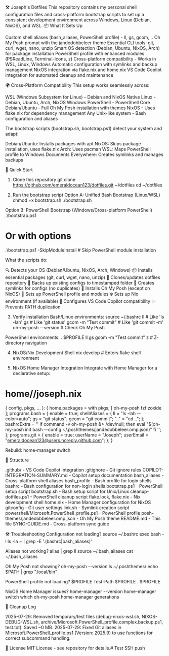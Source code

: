 ﻿🛠️ Joseph's Dotfiles
This repository contains my personal shell configuration files and cross-platform bootstrap scripts to set up a consistent development environment across Windows, Linux (Debian, NixOS), and WSL.
📦 What It Sets Up

Custom shell aliases (bash_aliases, PowerShell profile) - ll, gs, gcom, ..
Oh My Posh prompt with the jandedobbeleer theme
Essential CLI tools: git, curl, wget, nano, unzip
Smart OS detection (Debian, Ubuntu, NixOS, Arch) for package installation
PowerShell profile with enhanced modules (PSReadLine, Terminal-Icons, z)
Cross-platform compatibility - Works in WSL, Linux, Windows
Automatic configuration with symlinks and backup management
NixOS integration via flake.nix and home.nix
VS Code Copilot integration for automated cleanup and maintenance

🌍 Cross-Platform Compatibility
This setup works seamlessly across:

WSL (Windows Subsystem for Linux) - Debian and NixOS
Native Linux - Debian, Ubuntu, Arch, NixOS
Windows PowerShell - PowerShell Core
Debian/Ubuntu - Full Oh My Posh installation with themes
NixOS - Uses flake.nix for dependency management
Any Unix-like system - Bash configuration and aliases

The bootstrap scripts (bootstrap.sh, bootstrap.ps1) detect your system and adapt:

Debian/Ubuntu: Installs packages with apt
NixOS: Skips package installation, uses flake.nix
Arch: Uses pacman
WSL: Maps PowerShell profile to Windows Documents
Everywhere: Creates symlinks and manages backups

🚀 Quick Start
1. Clone this repository
git clone https://github.com/emeraldocean123/dotfiles.git ~/dotfiles
cd ~/dotfiles

2. Run the bootstrap script
Option A: Unified Bash Bootstrap (Linux/WSL)
chmod +x bootstrap.sh
./bootstrap.sh

Option B: PowerShell Bootstrap (Windows/Cross-platform PowerShell)
.\bootstrap.ps1
# Or with options
.\bootstrap.ps1 -SkipModuleInstall  # Skip PowerShell module installation

What the scripts do:

🔍 Detects your OS (Debian/Ubuntu, NixOS, Arch, Windows)
📦 Installs essential packages (git, curl, wget, nano, unzip)
📂 Clones/updates dotfiles repository
💾 Backs up existing configs to timestamped folder
🔗 Creates symlinks for configs (no duplicates)
🎨 Installs Oh My Posh (except on NixOS)
💙 Sets up PowerShell profile and modules
❄️ Sets up Nix environment (if available)
🔧 Configures VS Code Copilot compatibility
✨ Prevents PATH duplication

3. Verify installation
Bash/Linux environments:
source ~/.bashrc
ll  # Like 'ls -lah'
gs  # Like 'git status'
gcom -m "Test commit"  # Like 'git commit -m'
oh-my-posh --version  # Check Oh My Posh

PowerShell environments:
. $PROFILE
ll
gs
gcom -m "Test commit"
z <tab>  # Z-directory navigation

4. NixOS/Nix Development Shell
nix develop  # Enters flake shell environment

5. NixOS Home Manager Integration
Integrate with Home Manager for a declarative setup:
# home/<hostname>/joseph.nix
{ config, pkgs, ... }:
{
  home.packages = with pkgs; [
    oh-my-posh
    fzf
    zoxide
  ];
  programs.bash = {
    enable = true;
    shellAliases = {
      ll = "ls -lah --color=auto";
      gs = "git status";
      gcom = "git commit";
      ".." = "cd ..";
    };
    bashrcExtra = ''
      if command -v oh-my-posh &> /dev/null; then
        eval "$(oh-my-posh init bash --config ~/.poshthemes/jandedobbeleer.omp.json)"
      fi
    '';
  };
  programs.git = {
    enable = true;
    userName = "Joseph";
    userEmail = "emeraldocean123@users.noreply.github.com";
  };
}

Rebuild:
home-manager switch

📁 Structure

.github/ - VS Code Copilot integration
.gitignore - Git ignore rules
COPILOT-INTEGRATION-SUMMARY.md - Copilot setup documentation
bash_aliases - Cross-platform shell aliases
bash_profile - Bash profile for login shells
bashrc - Bash configuration for non-login shells
bootstrap.ps1 - PowerShell setup script
bootstrap.sh - Bash setup script for Unix/Linux
cleanup-dotfiles.ps1 - PowerShell cleanup script
flake.lock, flake.nix - Nix development shell
home.nix - Home Manager configuration for NixOS
gitconfig - Git user settings
link.sh - Symlink creation script
powershell/Microsoft.PowerShell_profile.ps1 - PowerShell profile
posh-themes/jandedobbeleer.omp.json - Oh My Posh theme
README.md - This file
SYNC-GUIDE.md - Cross-platform sync guide

🛠️ Troubleshooting
Configuration not loading?
source ~/.bashrc
exec bash -l
ls -la ~ | grep -E '\.(bashrc|bash_aliases)'

Aliases not working?
alias | grep ll
source ~/.bash_aliases
cat ~/.bash_aliases

Oh My Posh not showing?
oh-my-posh --version
ls ~/.poshthemes/
echo $PATH | grep ".local/bin"

PowerShell profile not loading?
$PROFILE
Test-Path $PROFILE
. $PROFILE

NixOS Home Manager issues?
home-manager --version
home-manager switch
which oh-my-posh
home-manager generations

📝 Cleanup Log

2025-07-29: Removed temporary/test files (debug-nixos-wsl.sh, NIXOS-DEBUG-WSL.sh, archive/Microsoft.PowerShell_profile.complex.backup.ps1, test.txt). Saved ~0 MB.
2025-07-29: Fixed Git aliases in Microsoft.PowerShell_profile.ps1 (Version: 2025.9) to use functions for correct subcommand handling.

📝 License
MIT License - see repository for details.# Test SSH push
